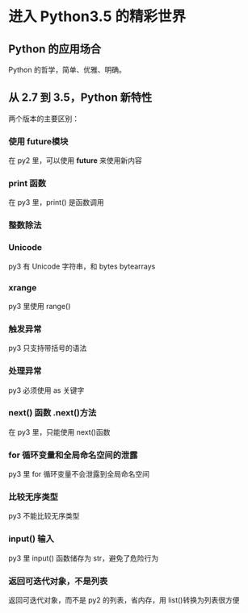 # 进入 Python3.5 的精彩世界

## Python 的应用场合

Python 的哲学，简单、优雅、明确。

## 从 2.7 到 3.5，Python 新特性

两个版本的主要区别：

### 使用 **future**模块

在 py2 里，可以使用 **future** 来使用新内容

### print 函数

在 py3 里，print() 是函数调用

### 整数除法

### Unicode

py3 有 Unicode 字符串，和 bytes bytearrays

### xrange

py3 里使用 range()

### 触发异常

py3 只支持带括号的语法

### 处理异常

py3 必须使用 as 关键字

### next() 函数 .next()方法

在 py3 里，只能使用 next()函数

### for 循环变量和全局命名空间的泄露

py3 里 for 循环变量不会泄露到全局命名空间

### 比较无序类型

py3 不能比较无序类型

### input() 输入

py3 里 input() 函数储存为 str，避免了危险行为

### 返回可迭代对象，不是列表

返回可迭代对象，而不是 py2 的列表，省内存，用 list()转换为列表很方便
